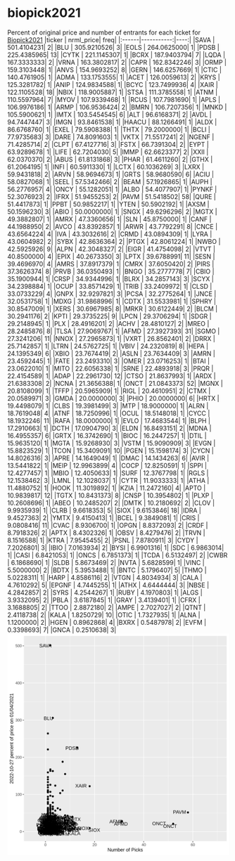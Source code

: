 # biopick2021
Percent of original price and number of entrants for each ticket for [Biopick2021](https://twitter.com/hashtag/Biopick2021)
|ticker |  nrml_price| freq|
|:------|-----------:|----:|
|SAVA   | 501.4104231|    2|
|BLU    | 305.9210526|    3|
|EOLS   | 264.0625000|    1|
|PDSB   | 225.4385965|   13|
|CYTK   | 221.1145307|    1|
|BCRX   | 187.9403794|    7|
|LQDA   | 167.3333333|    2|
|VRNA   | 163.3802817|    2|
|CAPR   | 162.8342246|    3|
|ORMP   | 159.3103448|    1|
|ANVS   | 154.9693252|    8|
|GERN   | 146.6257669|    1|
|CTIC   | 140.4761905|    1|
|ADMA   | 133.1753555|    1|
|ACET   | 126.0059613|    2|
|KRYS   | 125.3281782|    1|
|ANIP   | 124.9834588|    1|
|BCYC   | 123.7499936|    4|
|XAIR   | 122.1105528|   18|
|NBIX   | 118.9005887|    1|
|STSA   | 111.3785558|    1|
|ATNM   | 110.5597964|    7|
|MYOV   | 107.9339468|    1|
|RCUS   | 107.7981690|    1|
|APLS   | 106.9976186|    1|
|ARMP   | 106.9536424|    2|
|BMRN   | 106.7207356|    1|
|MNKD   | 105.5900621|    1|
|IMTX   | 103.5454545|    6|
|ALT    |  96.6168371|    2|
|AVDL   |  94.7447447|    3|
|IMGN   |  93.8461538|    1|
|HAACU  |  88.1266491|    1|
|ALDX   |  86.6768760|    1|
|EXEL   |  79.5908388|    1|
|THTX   |  79.2000000|    1|
|BCLI   |  77.9735683|    3|
|DARE   |  74.8091603|    1|
|VKTX   |  71.5517241|    2|
|NGENF  |  71.4285714|    2|
|CLPT   |  67.4127716|    3|
|FSTX   |  66.7391304|    2|
|EYPT   |  63.9289678|    1|
|LIFE   |  62.7204030|    5|
|IMMP   |  62.6623377|    2|
|XXII   |  62.0370370|    2|
|ABUS   |  61.8131868|    3|
|PHAR   |  61.4611260|    2|
|GTHX   |  61.2064195|    1|
|INFI   |  60.5911330|    1|
|LCTX   |  60.1036269|    3|
|LXRX   |  59.9431818|    2|
|ARVN   |  58.9694673|    1|
|GRTS   |  58.9680590|    6|
|ACIU   |  58.0827068|    1|
|SEEL   |  57.5342466|    2|
|BEAM   |  57.1926865|    1|
|AUPH   |  56.2776957|    4|
|ONCY   |  55.1282051|    1|
|ALBO   |  54.4077907|    1|
|PYNKF  |  52.3076923|    2|
|IFRX   |  51.9455253|    2|
|PAVM   |  51.5418502|   58|
|QURE   |  51.4417873|    1|
|PPBT   |  50.9852217|    1|
|YTEN   |  50.5902192|    1|
|AXSM   |  50.1596230|    3|
|ABIO   |  50.0000000|    1|
|SNGX   |  49.6296296|    2|
|MGTX   |  49.3882807|    1|
|AMRX   |  47.3360656|    1|
|SLN    |  45.8750000|    1|
|CANF   |  44.1988950|    2|
|AVCO   |  43.8392857|    1|
|ARWR   |  43.7792291|    8|
|CNCE   |  43.6564224|    4|
|IVA    |  43.3032616|    2|
|CRMD   |  43.0894309|    1|
|LYRA   |  43.0604982|    2|
|SYBX   |  42.8636364|    2|
|PTGX   |  42.8061224|    1|
|NWBO   |  42.5925926|    9|
|ALPN   |  42.3048327|    2|
|EIGR   |  41.4754098|    2|
|VTVT   |  40.8500000|    4|
|EPIX   |  40.2673350|    3|
|LPTX   |  39.6788991|   11|
|SESN   |  39.4696970|    4|
|AMRS   |  37.8917379|    1|
|CMRX   |  37.6050420|    2|
|PIRS   |  37.3626374|    8|
|PRVB   |  36.0350493|    1|
|BNGO   |  35.2777778|    7|
|CBIO   |  35.1900944|    1|
|CRSP   |  34.9344996|    1|
|BLRX   |  34.2857143|    3|
|SCYX   |  34.2398884|    1|
|OCUP   |  33.8571429|    1|
|TRIB   |  33.2409972|    1|
|CLSD   |  33.0733229|    4|
|GNPX   |  32.9297821|    3|
|PCSA   |  32.2775264|    1|
|JNCE   |  32.0531758|    1|
|MDXG   |  31.9868996|    1|
|CDTX   |  31.5533981|    1|
|SPHRY  |  30.8547009|    1|
|XERS   |  30.6967985|    8|
|MRKR   |  30.6122449|    2|
|BLCM   |  30.2941176|    2|
|KPTI   |  29.3735225|    9|
|LPCN   |  29.3706294|    1|
|SDGR   |  29.2148945|    1|
|PLX    |  28.4916201|    2|
|ACHV   |  28.4810127|    2|
|MREO   |  28.2485876|    8|
|TLSA   |  27.9069767|    1|
|AFMD   |  27.3927393|   31|
|SGMO   |  27.3241206|   11|
|NNOX   |  27.2965873|    1|
|VXRT   |  26.8562401|    2|
|DRRX   |  25.7142857|    1|
|LTRN   |  24.5762725|    1|
|VBIV   |  24.2320819|    8|
|HEPA   |  24.1395349|    6|
|XBIO   |  23.7674419|    2|
|ASLN   |  23.7634409|    3|
|AMRN   |  23.4592445|    1|
|FATE   |  23.2493310|    3|
|OMER   |  23.0716253|    1|
|BTAI   |  23.0622010|    1|
|MITO   |  22.6056338|    1|
|SRNE   |  22.4893918|    3|
|PRQR   |  22.4154589|    1|
|ADAP   |  22.2961730|   12|
|CTSO   |  21.8637993|    1|
|ARDX   |  21.6383308|    2|
|NCNA   |  21.3656388|    1|
|ONCT   |  21.0843373|   52|
|MGNX   |  20.8108099|    1|
|TFFP   |  20.5965909|    1|
|RIGL   |  20.4610951|    2|
|CTMX   |  20.0589971|    3|
|GMDA   |  20.0000000|    3|
|PHIO   |  20.0000000|    6|
|HRTX   |  19.4498079|    1|
|CLBS   |  19.3981499|    3|
|MTP    |  18.9000000|    1|
|ALRN   |  18.7619048|    4|
|ATNF   |  18.7250996|    1|
|OCUL   |  18.5148018|    1|
|CYCC   |  18.1932246|   11|
|RAFA   |  18.0000000|    1|
|EVLO   |  17.4683544|    1|
|BLPH   |  17.2910663|    1|
|DCTH   |  17.0904790|    3|
|ELDN   |  16.8493151|    2|
|MDNA   |  16.4955357|    6|
|GRTX   |  16.3742690|    1|
|BIOC   |  16.2447257|    1|
|DTIL   |  15.9635120|    1|
|MGTA   |  15.9268930|    3|
|VSTM   |  15.9090909|    3|
|EVGN   |  15.8823529|    1|
|TCON   |  15.3409091|   10|
|PGEN   |  15.1598174|    3|
|CYCN   |  14.8026316|    3|
|APRE   |  14.1649049|    1|
|DMAC   |  14.1434263|    6|
|AVIR   |  13.5441822|    1|
|MEIP   |  12.9963899|    4|
|COCP   |  12.8250591|    1|
|SPPI   |  12.4277457|    1|
|MBIO   |  12.4050633|    1|
|SURF   |  12.3767798|    1|
|RGLS   |  12.1538462|    3|
|LMNL   |  12.1028037|    1|
|CYTR   |  11.9033333|    1|
|ATHA   |  11.4880752|    1|
|HOOK   |  11.3019892|    1|
|KZIA   |  11.2472160|    4|
|APTO   |  10.9839817|   12|
|TGTX   |  10.8431373|    8|
|CNSP   |  10.3954802|    1|
|PLXP   |  10.2608696|    1|
|ABEO   |  10.2485207|    2|
|DMTK   |  10.2180692|    2|
|CLOV   |   9.9935939|    1|
|CLRB   |   9.6618353|    5|
|SIOX   |   9.6153846|   18|
|IDRA   |   9.4527363|    2|
|YMTX   |   9.4150413|    1|
|BCEL   |   9.3849081|    1|
|CRIS   |   9.0808416|   11|
|CVAC   |   8.9306700|    1|
|OPGN   |   8.8372093|    2|
|CRDF   |   8.7918326|    2|
|APTX   |   8.4302326|    1|
|OBSV   |   8.4279476|    2|
|TRVN   |   8.1516588|    1|
|KTRA   |   7.9545455|    2|
|PSNL   |   7.8780911|    3|
|CYDY   |   7.2026801|    3|
|IBIO   |   7.0163934|    2|
|BYSI   |   6.9901316|    1|
|SDC    |   6.9863014|    1|
|CASI   |   6.8421053|    1|
|ONCS   |   6.7851373|    1|
|TCDA   |   6.5132497|    2|
|CWBR   |   6.1868690|    1|
|SLDB   |   5.8673469|    2|
|NVTA   |   5.6828599|    1|
|VINC   |   5.5000000|    2|
|BDTX   |   5.3953488|    1|
|BNTC   |   5.1796407|    5|
|THMO   |   5.0228311|    1|
|HARP   |   4.8586116|    2|
|VTGN   |   4.8034934|    3|
|CALA   |   4.7610292|    5|
|EPGNF  |   4.7445255|    1|
|ATHX   |   4.6444444|    3|
|NBSE   |   4.2842857|    2|
|SYRS   |   4.2544267|    1|
|RUBY   |   4.1970803|    1|
|ALGS   |   3.9332095|    2|
|PBLA   |   3.6187845|    1|
|GRAY   |   3.4139401|    1|
|CFRX   |   3.1688805|    2|
|TTOO   |   2.8872180|    2|
|AMPE   |   2.7027027|    2|
|QTNT   |   2.4118738|    2|
|KALA   |   1.8250729|   10|
|OTIC   |   1.7327935|    1|
|ALNA   |   1.1200000|    2|
|HGEN   |   0.8962868|    4|
|BXRX   |   0.5487978|    2|
|EVFM   |   0.3398693|    7|
|GNCA   |   0.2510638|    3|
![retvspicks](biopicks.png?raw=true)
